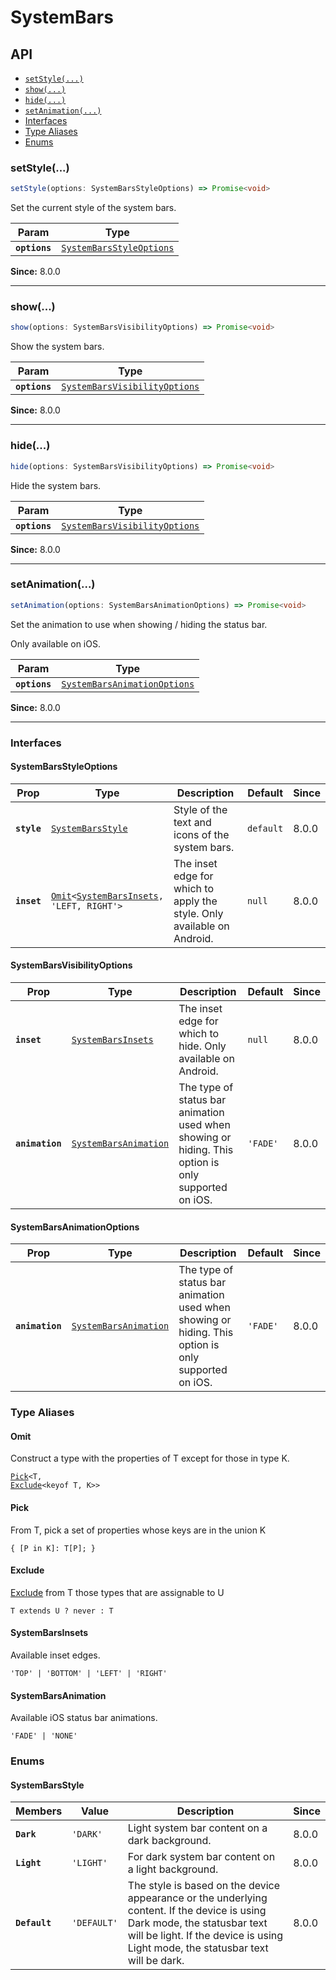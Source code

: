 # SystemBars

## API

<docgen-index>

* [`setStyle(...)`](#setstyle)
* [`show(...)`](#show)
* [`hide(...)`](#hide)
* [`setAnimation(...)`](#setanimation)
* [Interfaces](#interfaces)
* [Type Aliases](#type-aliases)
* [Enums](#enums)

</docgen-index>

<docgen-api>
<!--Update the source file JSDoc comments and rerun docgen to update the docs below-->

### setStyle(...)

```typescript
setStyle(options: SystemBarsStyleOptions) => Promise<void>
```

Set the current style of the system bars.

| Param         | Type                                                                      |
| ------------- | ------------------------------------------------------------------------- |
| **`options`** | <code><a href="#systembarsstyleoptions">SystemBarsStyleOptions</a></code> |

**Since:** 8.0.0

--------------------


### show(...)

```typescript
show(options: SystemBarsVisibilityOptions) => Promise<void>
```

Show the system bars.

| Param         | Type                                                                                |
| ------------- | ----------------------------------------------------------------------------------- |
| **`options`** | <code><a href="#systembarsvisibilityoptions">SystemBarsVisibilityOptions</a></code> |

**Since:** 8.0.0

--------------------


### hide(...)

```typescript
hide(options: SystemBarsVisibilityOptions) => Promise<void>
```

Hide the system bars.

| Param         | Type                                                                                |
| ------------- | ----------------------------------------------------------------------------------- |
| **`options`** | <code><a href="#systembarsvisibilityoptions">SystemBarsVisibilityOptions</a></code> |

**Since:** 8.0.0

--------------------


### setAnimation(...)

```typescript
setAnimation(options: SystemBarsAnimationOptions) => Promise<void>
```

Set the animation to use when showing / hiding the status bar.

Only available on iOS.

| Param         | Type                                                                              |
| ------------- | --------------------------------------------------------------------------------- |
| **`options`** | <code><a href="#systembarsanimationoptions">SystemBarsAnimationOptions</a></code> |

**Since:** 8.0.0

--------------------


### Interfaces


#### SystemBarsStyleOptions

| Prop        | Type                                                                                                         | Description                                                             | Default              | Since |
| ----------- | ------------------------------------------------------------------------------------------------------------ | ----------------------------------------------------------------------- | -------------------- | ----- |
| **`style`** | <code><a href="#systembarsstyle">SystemBarsStyle</a></code>                                                  | Style of the text and icons of the system bars.                         | <code>default</code> | 8.0.0 |
| **`inset`** | <code><a href="#omit">Omit</a>&lt;<a href="#systembarsinsets">SystemBarsInsets</a>, 'LEFT, RIGHT'&gt;</code> | The inset edge for which to apply the style. Only available on Android. | <code>null</code>    | 8.0.0 |


#### SystemBarsVisibilityOptions

| Prop            | Type                                                                | Description                                                                                         | Default             | Since |
| --------------- | ------------------------------------------------------------------- | --------------------------------------------------------------------------------------------------- | ------------------- | ----- |
| **`inset`**     | <code><a href="#systembarsinsets">SystemBarsInsets</a></code>       | The inset edge for which to hide. Only available on Android.                                        | <code>null</code>   | 8.0.0 |
| **`animation`** | <code><a href="#systembarsanimation">SystemBarsAnimation</a></code> | The type of status bar animation used when showing or hiding. This option is only supported on iOS. | <code>'FADE'</code> | 8.0.0 |


#### SystemBarsAnimationOptions

| Prop            | Type                                                                | Description                                                                                         | Default             | Since |
| --------------- | ------------------------------------------------------------------- | --------------------------------------------------------------------------------------------------- | ------------------- | ----- |
| **`animation`** | <code><a href="#systembarsanimation">SystemBarsAnimation</a></code> | The type of status bar animation used when showing or hiding. This option is only supported on iOS. | <code>'FADE'</code> | 8.0.0 |


### Type Aliases


#### Omit

Construct a type with the properties of T except for those in type K.

<code><a href="#pick">Pick</a>&lt;T, <a href="#exclude">Exclude</a>&lt;keyof T, K&gt;&gt;</code>


#### Pick

From T, pick a set of properties whose keys are in the union K

<code>{ [P in K]: T[P]; }</code>


#### Exclude

<a href="#exclude">Exclude</a> from T those types that are assignable to U

<code>T extends U ? never : T</code>


#### SystemBarsInsets

Available inset edges.

<code>'TOP' | 'BOTTOM' | 'LEFT' | 'RIGHT'</code>


#### SystemBarsAnimation

Available iOS status bar animations.

<code>'FADE' | 'NONE'</code>


### Enums


#### SystemBarsStyle

| Members       | Value                  | Description                                                                                                                                                                                                    | Since |
| ------------- | ---------------------- | -------------------------------------------------------------------------------------------------------------------------------------------------------------------------------------------------------------- | ----- |
| **`Dark`**    | <code>'DARK'</code>    | Light system bar content on a dark background.                                                                                                                                                                 | 8.0.0 |
| **`Light`**   | <code>'LIGHT'</code>   | For dark system bar content on a light background.                                                                                                                                                             | 8.0.0 |
| **`Default`** | <code>'DEFAULT'</code> | The style is based on the device appearance or the underlying content. If the device is using Dark mode, the statusbar text will be light. If the device is using Light mode, the statusbar text will be dark. | 8.0.0 |

</docgen-api>
